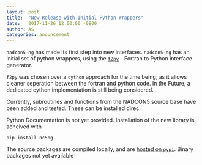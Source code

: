 ```yaml
---
layout: post
title:  "New Release with Initial Python Wrappers"
date:   2017-11-26 12:00:00 -0800
author: AS
categories: anouncement
---
```


`nadcon5-ng` has made its first step into new interfaces. `nadcon5-ng` has an initial set of python wrappers, using the [`f2py`](https://linux.die.net/man/1/f2py) - Fortran to Python interface generator.

`f2py` was chosen over a `cython` approach for the time being, as it allows cleaner seperation between the fortran and python code. In the Future, a dedicated cython implementation is still being considered. 

Currently, subroutines and functions from the NADCON5 source base have been added and tested. These can be installed direc

Python Documentation is not yet provided. Installation of the new library is acheived with

`pip install nc5ng`

The source packages are compiled locally, and are [hosted on `pypi`](https://pypi.python.org/pypi/nc5ng/). Binary packages not yet available







